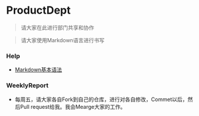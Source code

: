 # ProductDept
> 请大家在此进行部门共享和协作

>请大家使用Markdown语言进行书写

### Help
- [Markdown基本语法](http://younghz.github.io/Markdown/)

### WeeklyReport
- 每周五，请大家各自Fork到自己的仓库，进行对各自修改，Commet以后，然后Pull request给我。我会Mearge大家的工作。
